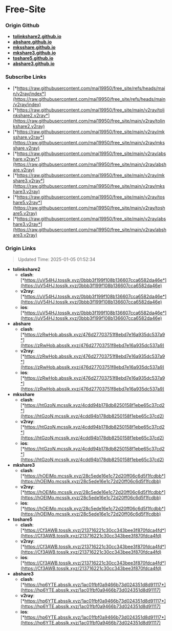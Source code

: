 # Free-Site

### Origin Github

- [**tolinkshare2.github.io**](https://github.com/tolinkshare2/tolinkshare2.github.io)
- [**abshare.github.io**](https://github.com/abshare/abshare.github.io)
- [**mksshare.github.io**](https://github.com/mksshare/mksshare.github.io)
- [**mkshare3.github.io**](https://github.com/mkshare3/mkshare3.github.io)
- [**toshare5.github.io**](https://github.com/toshare5/toshare5.github.io)
- [**abshare3.github.io**](https://github.com/abshare3/abshare3.github.io)

### Subscribe Links

- [*https://raw.githubusercontent.com/mai19950/free_site/refs/heads/main/v2ray/index*](https://raw.githubusercontent.com/mai19950/free_site/refs/heads/main/v2ray/index)
- [*https://raw.githubusercontent.com/mai19950/free_site/main/v2ray/tolinkshare2.v2ray*](https://raw.githubusercontent.com/mai19950/free_site/main/v2ray/tolinkshare2.v2ray)
- [*https://raw.githubusercontent.com/mai19950/free_site/main/v2ray/mksshare.v2ray*](https://raw.githubusercontent.com/mai19950/free_site/main/v2ray/mksshare.v2ray)
- [*https://raw.githubusercontent.com/mai19950/free_site/main/v2ray/abshare.v2ray*](https://raw.githubusercontent.com/mai19950/free_site/main/v2ray/abshare.v2ray)
- [*https://raw.githubusercontent.com/mai19950/free_site/main/v2ray/mkshare3.v2ray*](https://raw.githubusercontent.com/mai19950/free_site/main/v2ray/mkshare3.v2ray)
- [*https://raw.githubusercontent.com/mai19950/free_site/main/v2ray/toshare5.v2ray*](https://raw.githubusercontent.com/mai19950/free_site/main/v2ray/toshare5.v2ray)
- [*https://raw.githubusercontent.com/mai19950/free_site/main/v2ray/abshare3.v2ray*](https://raw.githubusercontent.com/mai19950/free_site/main/v2ray/abshare3.v2ray)

### Origin Links

> Updated Time: 2025-01-05 01:52:34

- **tolinkshare2**
  - **clash**: [*https://uV54HJ.tosslk.xyz/0bbb3f199f108b136607cca6582da46e*](https://uV54HJ.tosslk.xyz/0bbb3f199f108b136607cca6582da46e)
  - **v2ray**: [*https://uV54HJ.tosslk.xyz/0bbb3f199f108b136607cca6582da46e*](https://uV54HJ.tosslk.xyz/0bbb3f199f108b136607cca6582da46e)
  - **ios**: [*https://uV54HJ.tosslk.xyz/0bbb3f199f108b136607cca6582da46e*](https://uV54HJ.tosslk.xyz/0bbb3f199f108b136607cca6582da46e)
- **abshare**
  - **clash**: [*https://zRwHob.absslk.xyz/476d27703751f8ebd7e16a935dc537a9*](https://zRwHob.absslk.xyz/476d27703751f8ebd7e16a935dc537a9)
  - **v2ray**: [*https://zRwHob.absslk.xyz/476d27703751f8ebd7e16a935dc537a9*](https://zRwHob.absslk.xyz/476d27703751f8ebd7e16a935dc537a9)
  - **ios**: [*https://zRwHob.absslk.xyz/476d27703751f8ebd7e16a935dc537a9*](https://zRwHob.absslk.xyz/476d27703751f8ebd7e16a935dc537a9)
- **mksshare**
  - **clash**: [*https://htGzoN.mcsslk.xyz/4cdd94b178db8250158f1ebe65c37cd2*](https://htGzoN.mcsslk.xyz/4cdd94b178db8250158f1ebe65c37cd2)
  - **v2ray**: [*https://htGzoN.mcsslk.xyz/4cdd94b178db8250158f1ebe65c37cd2*](https://htGzoN.mcsslk.xyz/4cdd94b178db8250158f1ebe65c37cd2)
  - **ios**: [*https://htGzoN.mcsslk.xyz/4cdd94b178db8250158f1ebe65c37cd2*](https://htGzoN.mcsslk.xyz/4cdd94b178db8250158f1ebe65c37cd2)
- **mkshare3**
  - **clash**: [*https://hOEIMo.mcsslk.xyz/28c5ede16e1c72d20ff06c6d5f1fcdbb*](https://hOEIMo.mcsslk.xyz/28c5ede16e1c72d20ff06c6d5f1fcdbb)
  - **v2ray**: [*https://hOEIMo.mcsslk.xyz/28c5ede16e1c72d20ff06c6d5f1fcdbb*](https://hOEIMo.mcsslk.xyz/28c5ede16e1c72d20ff06c6d5f1fcdbb)
  - **ios**: [*https://hOEIMo.mcsslk.xyz/28c5ede16e1c72d20ff06c6d5f1fcdbb*](https://hOEIMo.mcsslk.xyz/28c5ede16e1c72d20ff06c6d5f1fcdbb)
- **toshare5**
  - **clash**: [*https://Cf3AWB.tosslk.xyz/213716221c30cc343bee3f870fdca4fd*](https://Cf3AWB.tosslk.xyz/213716221c30cc343bee3f870fdca4fd)
  - **v2ray**: [*https://Cf3AWB.tosslk.xyz/213716221c30cc343bee3f870fdca4fd*](https://Cf3AWB.tosslk.xyz/213716221c30cc343bee3f870fdca4fd)
  - **ios**: [*https://Cf3AWB.tosslk.xyz/213716221c30cc343bee3f870fdca4fd*](https://Cf3AWB.tosslk.xyz/213716221c30cc343bee3f870fdca4fd)
- **abshare3**
  - **clash**: [*https://hp6YTE.absslk.xyz/1ac01fbf0a9466b73d024351d8d91117*](https://hp6YTE.absslk.xyz/1ac01fbf0a9466b73d024351d8d91117)
  - **v2ray**: [*https://hp6YTE.absslk.xyz/1ac01fbf0a9466b73d024351d8d91117*](https://hp6YTE.absslk.xyz/1ac01fbf0a9466b73d024351d8d91117)
  - **ios**: [*https://hp6YTE.absslk.xyz/1ac01fbf0a9466b73d024351d8d91117*](https://hp6YTE.absslk.xyz/1ac01fbf0a9466b73d024351d8d91117)
